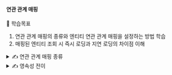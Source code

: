 #### 연관 관계 매핑

🎯 학습목표

1. 연관 관계 매핑의 종류와 엔티티 연관 관계 매핑을 설정하는 방법 학습
2. 매핑된 엔티티 조회 시 즉시 로딩과 지연 로딩의 차이점 이해

<details>
<summary>✍️ 연관 관계 매핑 종류</summary>
<br>

엔티티들은 대부분 다른 엔티티와 연관 관계를 맺고 있다.

엔티티에 연관 관계를 매핑해두고 필요할 때 연관된 엔티티를 사용하여 좀 더 객체지향적으로 프로그래밍할 수 있다.

- 연관 관계 매핑의 종류
    - 일대일: @OneToOne
    - 일대다: @OneToMany
    - 다대일: @ManyToOne
    - 다대다: @ManyToMany

- 연관 관계 매핑의 방향성
    - 단방향
    - 양방향

✔️ 일대일 단방향 매핑하기

|cart|
|---|
|cart_id (PK)|
|member_id (FK)|

|member|
|---|
|member_id (PK)|
|name|
|email|
|password|
|address|
|role|

장바구니와 회원은 일대일로 매핑돼 있으며, 장바구니 엔티티가 회원 엔티티를 참조하는 일대일 단방향 매핑이다.

엔티티를 조회할 때 연관된 엔티티도 한 번에 조회하는 것을 즉시 로딩이라고 하는데 일대일, 다대일로 매핑할 경우 즉시 로딩을 기본 Fetch 전략으로 설정한다.

✔️ 다대일 단방향 매핑하기

하나의 장바구니에는 여러 개의 상품들이 들어갈 수 있다.

또한, 같은 상품을 여러 개 주문할 수도 있으므로 몇 개를 담아 줄 것인지도 설정해야 한다.

|cart|
|---|
|cart_id (PK)|
|member_id (FK)|

|cart_item|
|---|
|cart_item_id (PK)|
|cart_id (FK)|
|item_id (FK)|
|count|

|item|
|---|
|item_id (PK)|
|item_nm|
|price|
|stock_number|
|item_detail|
|item_sell_status|

✔️ 다대일/일대다 양방향 매핑하기

양방향 매핑이란 단방향 매핑이 2개 있다고 생각하면 된다.

|member|
|---|
|member_id (PK)|
|name|
|email|
|password|
|address|
|role|

|orders|
|---|
|order_id (PK)|
|member_id (FK)|
|order_date|
|order_status|

|order_item|
|---|
|order_item_id (PK)|
|order_id (FK)|
|item_id (FK)|
|order_price|
|count|

양방향 매핑에서는 '연관 관계 주인'을 설정해야 한다는 점이 중요하다.

ORDERS와 ORDER_ITEM 테이블을 ORDER_ID를 외래키로 조인하면 주문에 속한 상품들을 알 수 있고 주문 상품은 어떤 주문에 속하는지 알 수 있다. 즉, 테이블은 외래키 하나로 양방향 조회가 가능하다.

엔티티는 테이블과 다른데 양방향 연관 관계에서 객체의 참조는 둘인데 외래키는 하나이므로 둘 중 누가 외래키를 관리할지를 정해야 한다.

- 연관 관계의 주인은 외래키가 있는 곳으로 설정
- 연관 관계의 주인이 외래키를 관리(등록, 수정, 삭제)
- 주인이 아닌 쪽은 연관 관계 매핑시 mappedBy 속성의 값으로 연관 관계의 주인을 설정
- 주인이 아닌 쪽은 일기만 가능

✔️ 다대다 매핑하기

관계형 데이터베이스는 정규화된 테이블 2개로 다대다를 표현할 수 없고 연결 테이블을 생성해서 일대다, 다대일 관계로 풀어낸다.

다대다 매핑을 사용하지 않는 이유는 연결 테이블에는 컬럼을 추가할 수 없기 때문이다.

연결 테이블에는 조인 컬럼뿐 아니라 추가 컬럼들이 필요한 경우가 많고 엔티티를 조회할 때 중간 테이블이 있기 때문에 어떤 쿼리문이 실행될지 예측하기 어렵다.

</details>

<details>
<summary>✍️ 영속성 전이</summary>
<br>

✔️ 영속성 전이란?

엔티티의 상태를 변경할 때 해당 엔티티와 연관된 엔티티의 상태 변화를 전파시키는 옵션이다. 이때 부모는 One에 해당하고 자식은 Many에 해당한다.

영속성 전이 옵션은 단일 엔티티에 완전히 종속적이고 부모 엔티티와 자식 엔티티의 라이프 사이클이 유사할 때 활용하는 것을 추천한다.

|CASCADE|설명|
|---|---|
|PERSIST|부모 엔티티가 영속화될 때 자식 엔티티도 영속화|
|MERGE|부모 엔티티가 병합될 때 자식 엔티티도 병합|
|REMOVE|부모 엔티티가 삭제될 때 연관된 자식 엔티티도 삭제|
|REFRESH|부모 엔티티가 refresh되면 연관된 자식 엔티티도 refresh|
|DETACH|부모 엔티티가 detach되면 연관된 자식 엔티티도 detach|
|ALL|부모 엔티티의 영속성 상태 변화를 자식 엔티티에 모두 전이|



</details>
